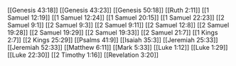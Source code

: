 [[Genesis 43:18]]
[[Genesis 43:23]]
[[Genesis 50:18]]
[[Ruth 2:11]]
[[1 Samuel 12:19]]
[[1 Samuel 12:24]]
[[1 Samuel 20:15]]
[[1 Samuel 22:23]]
[[2 Samuel 9:1]]
[[2 Samuel 9:3]]
[[2 Samuel 9:11]]
[[2 Samuel 12:8]]
[[2 Samuel 19:28]]
[[2 Samuel 19:29]]
[[2 Samuel 19:33]]
[[2 Samuel 21:7]]
[[1 Kings 2:7]]
[[2 Kings 25:29]]
[[Psalms 41:9]]
[[Isaiah 35:3]]
[[Jeremiah 25:33]]
[[Jeremiah 52:33]]
[[Matthew 6:11]]
[[Mark 5:33]]
[[Luke 1:12]]
[[Luke 1:29]]
[[Luke 22:30]]
[[2 Timothy 1:16]]
[[Revelation 3:20]]
